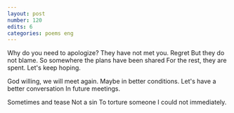 ```yaml
---
layout: post
number: 120
edits: 6
categories: poems eng
---
```


Why do you need to apologize? 
They have not met you. 
Regret 
But they do not blame. 
So somewhere the plans have been shared 
For the rest, they are spent.
Let's keep hoping.
 
God willing, we will meet again. 
Maybe in better conditions.
Let's have a better conversation
In future meetings.
 
Sometimes and tease 
Not a sin
To torture someone
I could not immediately.
